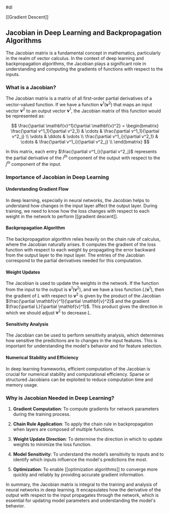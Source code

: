 #dl 

[[Gradient Descent]]

## Jacobian in Deep Learning and Backpropagation Algorithms

The Jacobian matrix is a fundamental concept in mathematics, particularly in the realm of vector calculus. In the context of deep learning and backpropagation algorithms, the Jacobian plays a significant role in understanding and computing the gradients of functions with respect to the inputs.

### What is a Jacobian?

The Jacobian matrix is a matrix of all first-order partial derivatives of a vector-valued function. If we have a function $\mathbf{v}^1(\mathbf{v}^2)$ that maps an input vector $\mathbf{v}^2$ to an output vector $\mathbf{v}^1$, the Jacobian matrix of this function would be represented as:

$$
\frac{\partial \mathbf{v}^1}{\partial \mathbf{v}^2} = \begin{bmatrix}
\frac{\partial v^1_1}{\partial v^2_1} & \cdots & \frac{\partial v^1_1}{\partial v^2_j} \\
\vdots & \ddots & \vdots \\
\frac{\partial v^1_i}{\partial v^2_1} & \cdots & \frac{\partial v^1_i}{\partial v^2_j} \\
\end{bmatrix}
$$

In this matrix, each entry $\frac{\partial v^1_i}{\partial v^2_j}$ represents the partial derivative of the $i^{th}$ component of the output with respect to the $j^{th}$ component of the input.

### Importance of Jacobian in Deep Learning

#### Understanding Gradient Flow
In deep learning, especially in neural networks, the Jacobian helps to understand how changes in the input layer affect the output layer. During training, we need to know how the loss changes with respect to each weight in the network to perform [[gradient descent]].

#### Backpropagation Algorithm
The backpropagation algorithm relies heavily on the chain rule of calculus, where the Jacobian naturally arises. It computes the gradient of the loss function with respect to each weight by propagating the error backward from the output layer to the input layer. The entries of the Jacobian correspond to the partial derivatives needed for this computation.

#### Weight Updates
The Jacobian is used to update the weights in the network. If the function from the input to the output is $\mathbf{v}^1(\mathbf{v}^2)$, and we have a loss function $L(\mathbf{v}^1)$, then the gradient of $L$ with respect to $\mathbf{v}^2$ is given by the product of the Jacobian $\frac{\partial \mathbf{v}^1}{\partial \mathbf{v}^2}$ and the gradient $\frac{\partial L}{\partial \mathbf{v}^1}$. This product gives the direction in which we should adjust $\mathbf{v}^2$ to decrease $L$.

#### Sensitivity Analysis
The Jacobian can be used to perform sensitivity analysis, which determines how sensitive the predictions are to changes in the input features. This is important for understanding the model's behavior and for feature selection.

#### Numerical Stability and Efficiency
In deep learning frameworks, efficient computation of the Jacobian is crucial for numerical stability and computational efficiency. Sparse or structured Jacobians can be exploited to reduce computation time and memory usage.

### Why is Jacobian Needed in Deep Learning?

1. **Gradient Computation**: To compute gradients for network parameters during the training process.
   
2. **Chain Rule Application**: To apply the chain rule in backpropagation when layers are composed of multiple functions.
   
3. **Weight Update Direction**: To determine the direction in which to update weights to minimize the loss function.
   
4. **Model Sensitivity**: To understand the model’s sensitivity to inputs and to identify which inputs influence the model's predictions the most.
   
5. **Optimization**: To enable [[optimization algorithms]] to converge more quickly and reliably by providing accurate gradient information.

In summary, the Jacobian matrix is integral to the training and analysis of neural networks in deep learning. It encapsulates how the derivative of the output with respect to the input propagates through the network, which is essential for updating model parameters and understanding the model's behavior.
